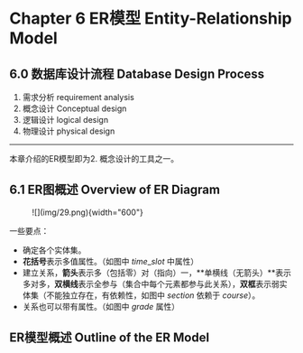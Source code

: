 # Chapter 6 ER模型 Entity-Relationship Model
## 6.0 数据库设计流程 Database Design Process
1. 需求分析 requirement analysis
2. 概念设计 Conceptual design
3. 逻辑设计 logical design
4. 物理设计 physical design

---

本章介绍的ER模型即为2. 概念设计的工具之一。

## 6.1 ER图概述 Overview of ER Diagram
<figure markdown="span">
    ![](img/29.png){width="600"}
</figure>

一些要点：

- 确定各个实体集。
- **花括号**表示多值属性。（如图中 $time\_slot$ 中属性）
- 建立关系，**箭头**表示多（包括零）对（指向）一，**单横线（无箭头）**表示多对多，**双横线**表示全参与（集合中每个元素都参与此关系），**双框**表示弱实体集（不能独立存在，有依赖性，如图中 $section$ 依赖于 $course$）。
- 关系也可以带有属性。（如图中 $grade$ 属性）

## ER模型概述 Outline of the ER Model
